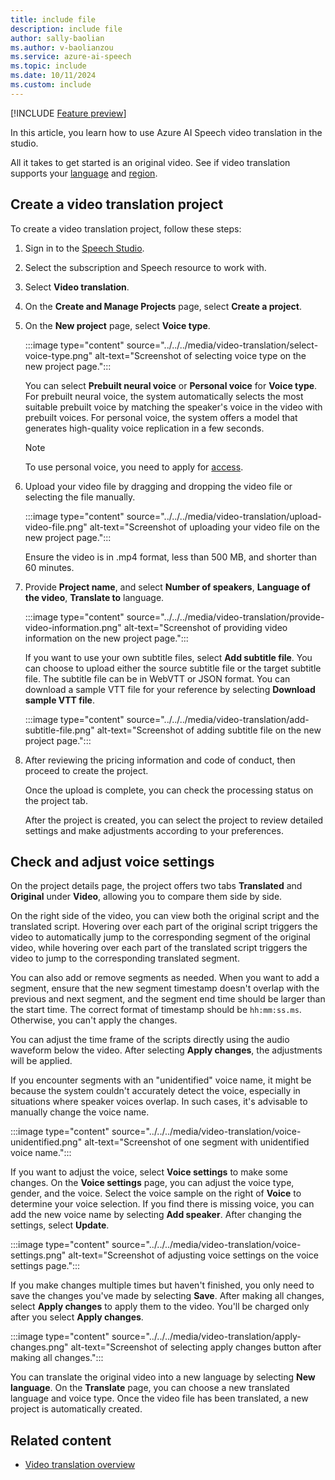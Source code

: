 ```yaml
---
title: include file
description: include file
author: sally-baolian
ms.author: v-baolianzou
ms.service: azure-ai-speech
ms.topic: include
ms.date: 10/11/2024
ms.custom: include
---
```


[!INCLUDE [Feature preview](../../../../includes/preview-feature.md)]

In this article, you learn how to use Azure AI Speech video translation in the studio.

All it takes to get started is an original video. See if video translation supports your [language](../../../language-support.md?tabs=speech-translation#video-translation) and [region](../../../video-translation-overview.md#supported-regions-and-languages).

## Create a video translation project

To create a video translation project, follow these steps:

1. Sign in to the [Speech Studio](https://aka.ms/speechstudio).
   
1. Select the subscription and Speech resource to work with. 

1. Select **Video translation**.

1. On the **Create and Manage Projects** page, select **Create a project**.

1. On the **New project** page, select **Voice type**.

   :::image type="content" source="../../../media/video-translation/select-voice-type.png" alt-text="Screenshot of selecting voice type on the new project page.":::
   
   You can select **Prebuilt neural voice** or **Personal voice** for **Voice type**. For prebuilt neural voice, the system automatically 
   selects the most suitable prebuilt voice by matching the speaker's voice in the video with prebuilt voices. For personal voice, the system offers a model that generates high-quality voice replication in a few seconds.

   >[!NOTE]
   > To use personal voice, you need to apply for [access](https://aka.ms/customneural). 
    
1. Upload your video file by dragging and dropping the video file or selecting the file manually.

   :::image type="content" source="../../../media/video-translation/upload-video-file.png" alt-text="Screenshot of uploading your video file on the new project page.":::

   Ensure the video is in .mp4 format, less than 500 MB, and shorter than 60 minutes.
   
1. Provide **Project name**, and select **Number of speakers**,  **Language of the video**, **Translate to** language.

    :::image type="content" source="../../../media/video-translation/provide-video-information.png" alt-text="Screenshot of providing video information on the new project page.":::
   
   If you want to use your own subtitle files, select **Add subtitle file**. You can choose to upload either the source subtitle file or the target subtitle file. The subtitle file can be in WebVTT or JSON format. You can download a sample VTT file for your reference by selecting **Download sample VTT file**.
   
   :::image type="content" source="../../../media/video-translation/add-subtitle-file.png" alt-text="Screenshot of adding subtitle file on the new project page.":::

1. After reviewing the pricing information and code of conduct, then proceed to create the project.

   Once the upload is complete, you can check the processing status on the project tab.

   After the project is created, you can select the project to review detailed settings and make adjustments according to your preferences.

## Check and adjust voice settings

On the project details page, the project offers two tabs **Translated** and **Original** under **Video**, allowing you to compare them side by side.    

On the right side of the video, you can view both the original script and the translated script. Hovering over each part of the original script triggers the video to automatically jump to the corresponding segment of the original video, while hovering over each part of the translated script triggers the video to jump to the corresponding translated segment.

You can also add or remove segments as needed. When you want to add a segment, ensure that the new segment timestamp doesn't overlap with the previous and next segment, and the segment end time should be larger than the start time. The correct format of timestamp should be `hh:mm:ss.ms`. Otherwise, you can't apply the changes.

You can adjust the time frame of the scripts directly using the audio waveform below the video. After selecting **Apply changes**, the adjustments will be applied.

If you encounter segments with an "unidentified" voice name, it might be because the system couldn't accurately detect the voice, especially in situations where speaker voices overlap. In such cases, it's advisable to manually change the voice name.  

:::image type="content" source="../../../media/video-translation/voice-unidentified.png" alt-text="Screenshot of one segment with unidentified voice name.":::

If you want to adjust the voice, select **Voice settings** to make some changes. On the **Voice settings** page, you can adjust the voice type, gender, and the voice. Select the voice sample on the right of **Voice** to determine your voice selection. If you find there is missing voice, you can add the new voice name by selecting **Add speaker**. After changing the settings, select **Update**. 

 :::image type="content" source="../../../media/video-translation/voice-settings.png" alt-text="Screenshot of adjusting voice settings on the voice settings page.":::

If you make changes multiple times but haven't finished, you only need to save the changes you've made by selecting **Save**. After making all changes, select **Apply changes** to apply them to the video. You'll be charged only after you select **Apply changes**. 

 :::image type="content" source="../../../media/video-translation/apply-changes.png" alt-text="Screenshot of selecting apply changes button after making all changes.":::

You can translate the original video into a new language by selecting **New language**. On the **Translate** page, you can choose a new translated language and voice type. Once the video file has been translated, a new project is automatically created. 

## Related content

- [Video translation overview](../../../video-translation-overview.md)